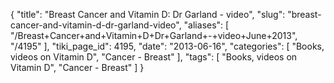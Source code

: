 {
    "title": "Breast Cancer and Vitamin D: Dr Garland - video",
    "slug": "breast-cancer-and-vitamin-d-dr-garland-video",
    "aliases": [
        "/Breast+Cancer+and+Vitamin+D+Dr+Garland+-+video+June+2013",
        "/4195"
    ],
    "tiki_page_id": 4195,
    "date": "2013-06-16",
    "categories": [
        "Books, videos on Vitamin D",
        "Cancer - Breast"
    ],
    "tags": [
        "Books, videos on Vitamin D",
        "Cancer - Breast"
    ]
}